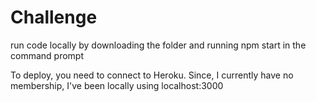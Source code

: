 # Challenge

run code locally by downloading the folder and running npm start in the command prompt

To deploy, you need to connect to Heroku. Since, I currently have no membership, I've been locally using localhost:3000
 
